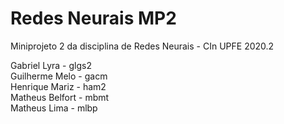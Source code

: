 # Redes Neurais MP2
Miniprojeto 2 da disciplina de Redes Neurais - CIn UPFE 2020.2

Gabriel Lyra      - glgs2  
Guilherme Melo    - gacm  
Henrique Mariz    - ham2  
Matheus Belfort   - mbmt  
Matheus Lima      - mlbp 
